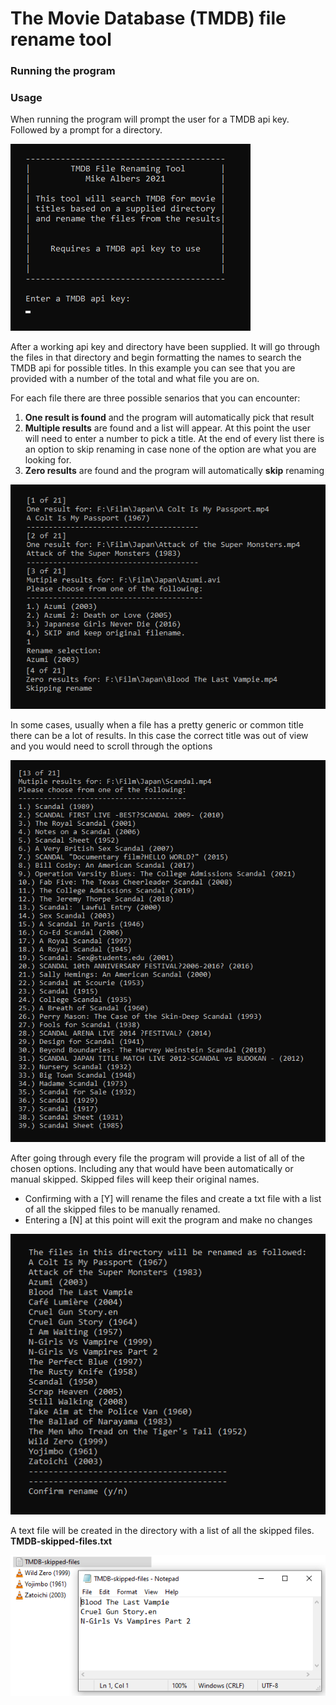# The Movie Database (TMDB) file rename tool



### Running the program

### Usage
When running the program will prompt the user for a TMDB api key. Followed by a prompt for a directory.

![header](tmdb-file-rename/images/tmdb-top.png)


After a working api key and directory have been supplied. It will go through the files in that directory and begin formatting the names to search the TMDB api for possible titles.
In this example you can see that you are provided with a number of the total and what file you are on. 

For each file there are three possible senarios that you can encounter:
1. **One result is found** and the program will automatically pick that result
1. **Multiple results** are found and a list will appear. At this point the user will need to enter a number to pick a title. At the end of every list there is an option to skip renaming in case none of the option are what you are looking for. 
1. **Zero results** are found and the program will automatically **skip** renaming

![basic example](tmdb-file-rename/images/tmdb-basic-example.png)

In some cases, usually when a file has a pretty generic or common title there can be a lot of results. In this case the correct title was out of view and you would need to scroll through the options

![long example](tmdb-file-rename/images/tmdb-long-example.png)

After going through every file the program will provide a list of all of the chosen options. Including any that would have been automatically or manual skipped. Skipped files will keep their original names.
* Confirming with a [Y] will rename the files and create a txt file with a list of all the skipped files to be manually renamed.
* Entering a [N] at this point will exit the program and make no changes

![confirm example](tmdb-file-rename/images/tmdb-confirm-example.png)

A text file will be created in the directory with a list of all the skipped files.
**TMDB-skipped-files.txt** 

![skipped files txt](tmdb-file-rename/images/tmdb-skipped-txt-example.png)
